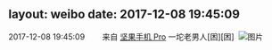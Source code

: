 layout: weibo
date: 2017-12-08 19:45:09
---
2017-12-08 19:45:09  &nbsp;&nbsp;&nbsp;&nbsp;&nbsp;&nbsp; 来自 <a href="http://app.weibo.com/t/feed/Z4AgP" rel="nofollow">坚果手机 Pro</a>
一坨老男人[困][困] ​​​
![图片](https://wx3.sinaimg.cn/large/6d2a6003ly1fm9ll9u2hvj20zk0qo4ke.jpg)
